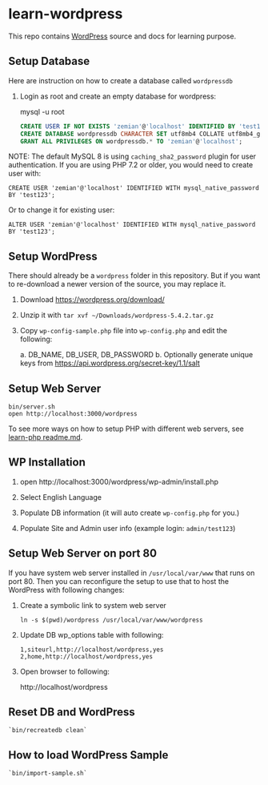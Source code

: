 # learn-wordpress

This repo contains [WordPress](https://wordpress.org) source and docs for learning purpose.

## Setup Database

Here are instruction on how to create a database called `wordpressdb`

1. Login as root and create an empty database for wordpress:

	mysql -u root

    ```sql
    CREATE USER IF NOT EXISTS 'zemian'@'localhost' IDENTIFIED BY 'test123';
    CREATE DATABASE wordpressdb CHARACTER SET utf8mb4 COLLATE utf8mb4_general_ci;
    GRANT ALL PRIVILEGES ON wordpressdb.* TO 'zemian'@'localhost';
    ```

NOTE: The default MySQL 8 is using `caching_sha2_password` plugin for user authentication. If you are using PHP 7.2 or 
older, you would need to create user with: 

    CREATE USER 'zemian'@'localhost' IDENTIFIED WITH mysql_native_password BY 'test123';

Or to change it for existing user:

    ALTER USER 'zemian'@'localhost' IDENTIFIED WITH mysql_native_password BY 'test123';

## Setup WordPress

There should already be a `wordpress` folder in this repository. But if you want to re-download a newer version 
of the source, you may replace it.

1. Download https://wordpress.org/download/

2. Unzip it with `tar xvf ~/Downloads/wordpress-5.4.2.tar.gz`

3. Copy `wp-config-sample.php` file into `wp-config.php` and edit the following:

    a. DB_NAME, DB_USER, DB_PASSWORD
    b. Optionally generate unique keys from https://api.wordpress.org/secret-key/1.1/salt

## Setup Web Server

	bin/server.sh
	open http://localhost:3000/wordpress

To see more ways on how to setup PHP with different web servers, see [learn-php readme.md](https://github.com/zemian/learn-php).

## WP Installation

1. open http://localhost:3000/wordpress/wp-admin/install.php

2. Select English Language

3. Populate DB information (it will auto create `wp-config.php` for you.)

4. Populate Site and Admin user info (example login: `admin/test123`)

## Setup Web Server on port 80

If you have system web server installed in `/usr/local/var/www` that runs on port 80. Then you can reconfigure
the setup to use that to host the WordPress with following changes:

1. Create a symbolic link to system web server
   
    `ln -s $(pwd)/wordpress /usr/local/var/www/wordpress`

2. Update DB wp_options table with following:

    ```
    1,siteurl,http://localhost/wordpress,yes
    2,home,http://localhost/wordpress,yes
    ```
3. Open browser to following:

   http://localhost/wordpress

## Reset DB and WordPress

    `bin/recreatedb clean`

## How to load WordPress Sample

    `bin/import-sample.sh`
